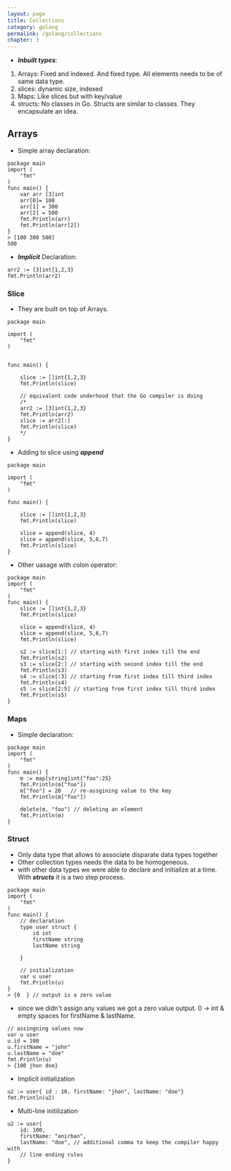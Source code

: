 ```yaml
---
layout: page
title: Collections
category: golang
permalink: /golang/collections
chapter: 3
---
```


* ***Inbuilt types***:
1. Arrays: Fixed and indexed. And fixed type. All elements needs to be of same data type.
2. slices: dynamic size, indexed
3. Maps: Like slices but with key/value
4. structs: No classes in Go. Structs are similar to classes. They encapsulate an idea.


## Arrays

* Simple array declaration:

```
package main
import (
	"fmt"
)
func main() {
	var arr [3]int
	arr[0]= 100
	arr[1] = 300
	arr[2] = 500
	fmt.Println(arr)
    fmt.Println(arr[2])
}
> [100 300 500]
500
```

* ***Implicit*** Declaration:

```
arr2 := [3]int{1,2,3}	
fmt.Println(arr2)
```

### Slice
* They are built on top of Arrays.

```
package main

import (
	"fmt"
)


func main() {
	
	slice := []int{1,2,3}
	fmt.Println(slice)
	
	// equivalent code underhood that the Go compiler is doing
	/*
	arr2 := [3]int{1,2,3}
	fmt.Println(arr2)
	slice := arr2[:]
	fmt.Println(slice)
	*/
}

```

* Adding to slice using ***append***

```
package main

import (
	"fmt"
)

func main() {
	
	slice := []int{1,2,3}
	fmt.Println(slice)
	
	slice = append(slice, 4)
	slice = append(slice, 5,6,7)
	fmt.Println(slice)
}
``` 

* Other uasage with colon operator:

```
package main
import (
	"fmt"
)
func main() {
	slice := []int{1,2,3}
	fmt.Println(slice)
	
	slice = append(slice, 4)
	slice = append(slice, 5,6,7)
	fmt.Println(slice)
	
	s2 := slice[1:] // starting with first index till the end
	fmt.Println(s2)
	s3 := slice[2:] // starting with second index till the end
	fmt.Println(s3)
	s4 := slice[:3] // starting from first index till third index
	fmt.Println(s4)
    s5 := slice[2:5] // starting from first index till third index
	fmt.Println(s5)  
}
```

### Maps

* Simple declaration:

```
package main
import (
	"fmt"
)
func main() {
	m := map[string]int{"foo":25}
	fmt.Println(m["foo"])
	m["foo"] = 20	// re-assgining value to the key
	fmt.Println(m["foo"])

    delete(m, "foo") // deleting an element
    fmt.Println(m)
}
```


### Struct
* Only data type that allows to associate disparate data types together
* Other collection types needs the data to be homogeneous.
* with other data types we were able to declare and initialize at a time. With ***structs*** it is a two step process.

```
package main
import (
	"fmt"
)
func main() {
	// declaration
	type user struct {
		id int
		firstName string
		lastName string
	
	}
	
	// initialization
	var u user
	fmt.Println(u)
}
> {0  } // output is a zero value
```

* since we didn't assign any values we got a zero value output. 0 -> int & empty spaces for firstName & lastName.

```
// assingning values now
var u user
u.id = 100
u.firstName = "john"
u.lastName = "doe"
fmt.Println(u)
> {100 jhon doe}
```

* Implicit initialization

```
u2 := user{ id : 10, firstName: "jhon", lastName: "doe"}
fmt.Println(u2)
```

* Multi-line initilization

```
u2 := user{
    id: 100,
    firstName: "anirban",
    lastName: "doe", // additional comma to keep the compiler happy with 
    // line ending rules
}

```